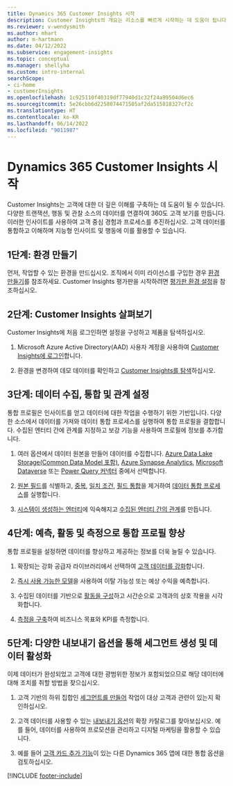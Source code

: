 ```yaml
---
title: Dynamics 365 Customer Insights 시작
description: Customer Insights의 개요는 리소스를 빠르게 시작하는 데 도움이 됩니다.
ms.reviewer: v-wendysmith
ms.author: mhart
author: m-hartmann
ms.date: 04/12/2022
ms.subservice: engagement-insights
ms.topic: conceptual
ms.manager: shellyha
ms.custom: intro-internal
searchScope:
- ci-home
- customerInsights
ms.openlocfilehash: 1c925110f40319df77940d1c32f24a99504d6ec6
ms.sourcegitcommit: 5e26cbb6d2258074471505af2da515818327cf2c
ms.translationtype: HT
ms.contentlocale: ko-KR
ms.lasthandoff: 06/14/2022
ms.locfileid: "9011987"
---
```

# <a name="get-started-with-dynamics-365-customer-insights"></a>Dynamics 365 Customer Insights 시작

Customer Insights는 고객에 대한 더 깊은 이해를 구축하는 데 도움이 될 수 있습니다. 다양한 트랜잭션, 행동 및 관찰 소스의 데이터를 연결하여 360도 고객 보기를 만듭니다. 이러한 인사이트를 사용하여 고객 중심 경험과 프로세스를 추진하십시오. 고객 데이터를 통합하고 이해하며 지능형 인사이트 및 행동에 이를 활용할 수 있습니다.

## <a name="step-1-create-an-environment"></a>1단계: 환경 만들기

먼저, 작업할 수 있는 환경을 만드십시오. 조직에서 이미 라이선스를 구입한 경우 [환경 만들기](create-environment.md)를 참조하세요. Customer Insights 평가판을 시작하려면 [평가판 환경 설정](trial-signup.md)을 참조하십시오.

## <a name="step-2-explore-customer-insights"></a>2단계: Customer Insights 살펴보기

Customer Insights에 처음 로그인하면 설정을 구성하고 제품을 탐색하십시오.

1. Microsoft Azure Active Directory(AAD) 사용자 계정을 사용하여 [Customer Insights에 로그인](https://home.ci.ai.dynamics.com)합니다.

1. 환경을 변경하여 데모 데이터를 확인하고 [Customer Insights를 탐색](home.md)하십시오.

## <a name="step-3-ingest-unify-and-set-up-relationships-for-your-data"></a>3단계: 데이터 수집, 통합 및 관계 설정

통합 프로필은 인사이트를 얻고 데이터에 대한 작업을 수행하기 위한 기반입니다. 다양한 소스에서 데이터를 가져와 데이터 통합 프로세스를 실행하여 통합 프로필을 결합합니다. 수집된 엔터티 간에 관계를 지정하고 보강 기능을 사용하여 프로필에 정보를 추가합니다.

1. 여러 옵션에서 데이터 원본을 만들어 데이터를 수집합니다. [Azure Data Lake Storage(Common Data Model 포함)](connect-common-data-model.md), [Azure Synapse Analytics](connect-synapse.md), [Microsoft Dataverse](connect-dataverse-managed-lake.md) 또는 [Power Query 커넥터](connect-power-query.md) 중에서 선택합니다.

1. [원본 필드](map-entities.md)를 식별하고, [중복](remove-duplicates.md), [일치 조건](match-entities.md), [필드 통합](merge-entities.md)을 제거하여 [데이터 통합 프로세스](data-unification.md)를 실행합니다.

1. [시스템이 생성하는 엔터티](entities.md)에 익숙해지고 [수집된 엔터티 간의 관계](relationships.md)를 만듭니다.

## <a name="step-4-enhance-unified-profiles-with-predictions-activities-and-measures"></a>4단계: 예측, 활동 및 측정으로 통합 프로필 향상

통합 프로필을 설정하면 데이터를 향상하고 제공하는 정보를 더욱 늘릴 수 있습니다.

1. 확장되는 강화 공급자 라이브러리에서 선택하여 [고객 데이터를 강화](enrichment-hub.md)합니다.

1. [즉시 사용 가능한 모델](predictions-overview.md)을 사용하여 이탈 가능성 또는 예상 수익을 예측합니다.

1. 수집된 데이터를 기반으로 [활동을 구성](activities.md)하고 시간순으로 고객과의 상호 작용을 시각화합니다.

1. [측정을 구축](measures.md)하여 비즈니스 목표와 KPI를 측정합니다.

## <a name="step-5-create-segments-and-activate-data-through-various-export-options"></a>5단계: 다양한 내보내기 옵션을 통해 세그먼트 생성 및 데이터 활성화

이제 데이터가 완성되었고 고객에 대한 광범위한 정보가 포함되었으므로 해당 데이터에 대해 조치를 취할 방법을 찾으십시오.

1. 고객 기반의 하위 집합인 [세그먼트를 만들어](segments.md) 작업이 대상 고객과 관련이 있는지 확인하십시오.

1. 고객 데이터를 사용할 수 있는 [내보내기 옵션](export-destinations.md)의 확장 카탈로그를 찾아보십시오. 예를 들어, 데이터를 사용하여 프로모션을 관리하고 디지털 마케팅을 활용할 수 있습니다.

1. 예를 들어 [고객 카드 추가 기능](customer-card-add-in.md)이 있는 다른 Dynamics 365 앱에 대한 통합 옵션을 검토하십시오.  


[!INCLUDE [footer-include](includes/footer-banner.md)]

